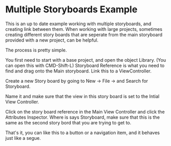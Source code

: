 # Multiple Storyboards Example


This is an up to date example working with multiple storyboards, and creating link between them. When working with large projects, sometimes creating different story boards that are seperate from the main storyboard provided with a new project, can be helpful. 

The process is pretty simple. 

You first need to start with a base project, and open the object Library. (You can open this with CMD-Shift-L) Storyboard Reference is what you need to find and drag onto the Main storyboard. Link this to a ViewController.

Create a new Story board by going to New -> File -> and Search for Storyboard. 

Name it and make sure that the view in this story board is set to the Intial View Controller. 

Click on the story board reference in the Main View Controller and click the Attributes Inspector.
Where is says Storyboard, make sure that this is the same as the second story bord that you are trying to get to. 

That's it, you can like this to a button or a navigation item, and it behaves just like a segue. 
